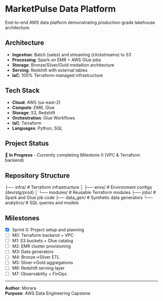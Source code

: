 # MarketPulse Data Platform

End-to-end AWS data platform demonstrating production-grade lakehouse architecture.

## Architecture

- **Ingestion**: Batch (sales) and streaming (clickstreams) to S3
- **Processing**: Spark on EMR + AWS Glue jobs
- **Storage**: Bronze/Silver/Gold medallion architecture
- **Serving**: Redshift with external tables
- **IaC**: 100% Terraform-managed infrastructure

## Tech Stack

- **Cloud**: AWS (us-east-2)
- **Compute**: EMR, Glue
- **Storage**: S3, Redshift
- **Orchestration**: Glue Workflows
- **IaC**: Terraform
- **Languages**: Python, SQL

## Project Status

🚧 **In Progress** - Currently completing Milestone 0 (VPC & Terraform backend)

## Repository Structure
├── infra/ # Terraform infrastructure
│ ├── envs/ # Environment configs (dev/stg/prod)
│ └── modules/ # Reusable Terraform modules
├── jobs/ # Spark and Glue job code
├── data_gen/ # Synthetic data generators
└── analytics/ # SQL queries and models

## Milestones

- [x] Sprint 0: Project setup and planning
- [ ] M0: Terraform backend + VPC
- [ ] M1: S3 buckets + Glue catalog
- [ ] M2: EMR cluster provisioning
- [ ] M3: Data generators
- [ ] M4: Bronze→Silver ETL
- [ ] M5: Silver→Gold aggregations
- [ ] M6: Redshift serving layer
- [ ] M7: Observability + FinOps

---

**Author**: Morara  
**Purpose**: AWS Data Engineering Capstone
